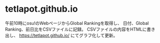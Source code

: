 # tetlapot.github.io
午前10時にosu!のWebページからGlobal Rankingを取得し、
日付、Global Ranking、前日比をCSVファイルに記録。
CSVファイルの内容をHTMLに書き出し、
https://tetlapot.github.io/ にてグラフ化して更新。
